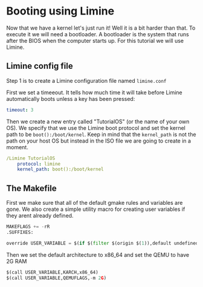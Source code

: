 # Booting using Limine

Now that we have a kernel let's just run it! Well it is a bit harder than that. To execute it we will need a bootloader. A bootloader is the system that runs after the BIOS when the computer starts up. For this tutorial we will use Limine.

## Limine config file

Step 1 is to create a Limine configuration file named `limine.conf`

First we set a timeeout. It tells how much time it will take before Limine automatically boots unless a key has been pressed:

```yaml
timeout: 3
```

Then we create a new entry called "TutorialOS" (or the name of your own OS). We specify that we use the Limine boot protocol and set the kernel path to be `boot():/boot/kernel`. Keep in mind that the `kernel_path` is not the path on your host OS but instead in the ISO file we are going to create in a moment.

```yaml
/Limine TutorialOS
    protocol: limine
    kernel_path: boot():/boot/kernel
```

## The Makefile

First we make sure that all of the default gmake rules and variables are gone. We also create a simple utility macro for creating user variables if they arent already defined.

```py
MAKEFLAGS += -rR
.SUFFIXES:

override USER_VARIABLE = $(if $(filter $(origin $(1)),default undefined),$(eval override $(1) := $(2)))
```

Then we set the default architecture to x86_64 and set the QEMU to have 2G RAM

```py
$(call USER_VARIABLE,KARCH,x86_64)
$(call USER_VARIABLE,QEMUFLAGS,-m 2G)
```
